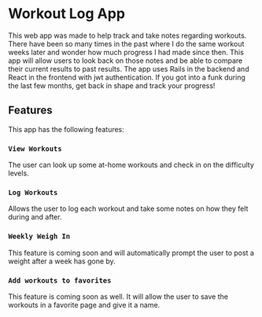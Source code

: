 # Workout Log App

This web app was made to help track and take notes regarding workouts.  There have been so many times in the past where I do the same workout weeks later and wonder how much progress I had made since then.  This app will allow users to look back on those notes and be able to compare their current results to past results.  The app uses Rails in the backend and React in the frontend with jwt authentication.  If you got into a funk during the last few months, get back in shape and track your progress!

## Features

This app has the following features:

### `View Workouts`

The user can look up some at-home workouts and check in on the difficulty levels.

### `Log Workouts`

Allows the user to log each workout and take some notes on how they felt during and after.

### `Weekly Weigh In`

This feature is coming soon and will automatically prompt the user to post a weight after a week has gone by.

### `Add workouts to favorites`

This feature is coming soon as well.  It will allow the user to save the workouts in a favorite page and give it a name.


